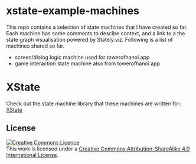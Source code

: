 # xstate-example-machines

This repo contains a selection of state machines that I have created so far. Each machine has some comments to descibe context, and a link to a the state graph visualisation powered by Stately.viz. Following is a list of machines shared so far.

- screen/dialog logic machine used for towerofhanoi.app
- game interaction state machine also from towerofhanoi.app

# XState

Check out the state machine library that these machines are written for: [XState](https://xstate.js.org)

## License

<a rel="license" href="http://creativecommons.org/licenses/by-sa/4.0/"><img alt="Creative Commons Licence" style="border-width:0" src="https://i.creativecommons.org/l/by-sa/4.0/88x31.png" /></a><br />This work is licensed under a <a rel="license" href="http://creativecommons.org/licenses/by-sa/4.0/">Creative Commons Attribution-ShareAlike 4.0 International License</a>.